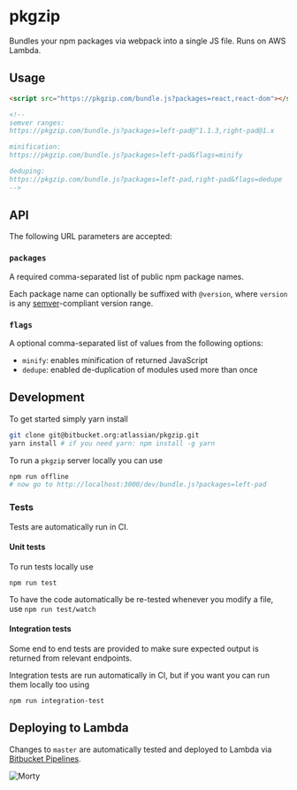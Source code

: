 # pkgzip

Bundles your npm packages via webpack into a single JS file. Runs on AWS Lambda.

## Usage

```html
<script src="https://pkgzip.com/bundle.js?packages=react,react-dom"></script>

<!--
semver ranges:
https://pkgzip.com/bundle.js?packages=left-pad@^1.1.3,right-pad@1.x

minification:
https://pkgzip.com/bundle.js?packages=left-pad&flags=minify

deduping:
https://pkgzip.com/bundle.js?packages=left-pad,right-pad&flags=dedupe
-->
```

## API

The following URL parameters are accepted:

### `packages`

A required comma-separated list of public npm package names.

Each package name can optionally be suffixed with `@version`, where `version` is any [semver](http://semver.org)-compliant version range.

### `flags`

A optional comma-separated list of values from the following options:

*   `minify`: enables minification of returned JavaScript
*   `dedupe`: enabled de-duplication of modules used more than once

## Development

To get started simply yarn install

```bash
git clone git@bitbucket.org:atlassian/pkgzip.git
yarn install # if you need yarn: npm install -g yarn
```

To run a `pkgzip` server locally you can use

```bash
npm run offline
# now go to http://localhost:3000/dev/bundle.js?packages=left-pad
```

### Tests

Tests are automatically run in CI.

#### Unit tests

To run tests locally use

```
npm run test
```

To have the code automatically be re-tested whenever you modify a file, use `npm run test/watch`

#### Integration tests

Some end to end tests are provided to make sure expected output is returned from relevant endpoints.

Integration tests are run automatically in CI, but if you want you can run them locally too using

```
npm run integration-test
```

## Deploying to Lambda

Changes to `master` are automatically tested and deployed to Lambda via [Bitbucket Pipelines](https://bitbucket.org/atlassian/pkgzip/addon/pipelines/home).

![Morty](https://i.imgur.com/BQoEXts.png)
